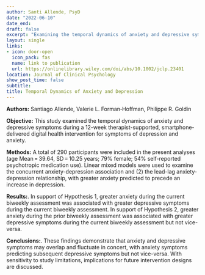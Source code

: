 ```yaml
---
author: Santi Allende, PsyD
date: "2022-06-10"
date_end:
draft: false
excerpt: "Examining the temporal dynamics of anxiety and depressive symptoms during a therapist-supported, smartphone-based intervention for depression: Longitudinal observational study"
layout: single
links:
- icon: door-open
  icon_pack: fas
  name: link to publication
  url: https://onlinelibrary.wiley.com/doi/abs/10.1002/jclp.23401
location: Journal of Clinical Psychology
show_post_time: false
subtitle:
title: Temporal Dynamics of Anxiety and Depression
---
```


**Authors:** Santiago Allende, Valerie L. Forman‐Hoffman,  Philippe R. Goldin

**Objective:** This study examined the temporal dynamics of anxiety and depressive symptoms during a 12-week therapist-supported, smartphone-delivered digital health intervention for symptoms of depression and anxiety.

**Methods:** A total of 290 participants were included in the present analyses (age Mean = 39.64, SD = 10.25 years; 79% female; 54% self-reported psychotropic medication use). Linear mixed models were used to examine the concurrent anxiety-depression association and (2) the lead-lag anxiety-depression relationship, with greater anxiety predicted to precede an increase in depression.

**Results:**. In support of Hypothesis 1, greater anxiety during the current biweekly assessment was associated with greater depressive symptoms during the current biweekly assessment. In support of Hypothesis 2, greater anxiety during the prior biweekly assessment was associated with greater depressive symptoms during the current biweekly assessment but not vice-versa.

**Conclusions:**. These findings demonstrate that anxiety and depressive symptoms may overlap and fluctuate in concert, with anxiety symptoms predicting subsequent depressive symptoms but not vice-versa. With sensitivity to study limitations, implications for future intervention designs are discussed.
